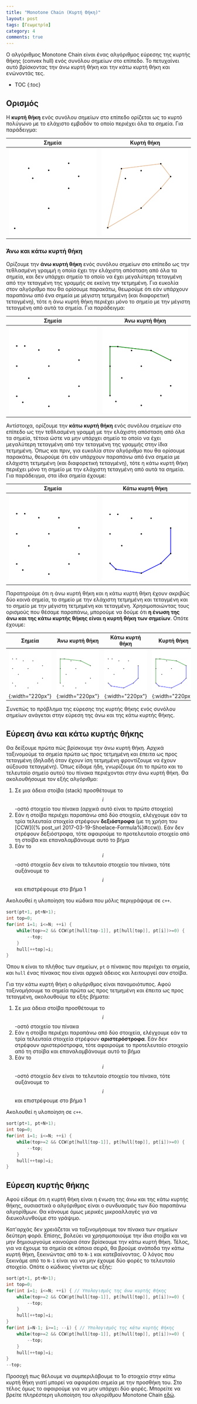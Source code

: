 ```yaml
---
title: "Monotone Chain (Κυρτή Θήκη)"
layout: post
tags: [Γεωμετρία]
category: 4
comments: true
---
```


Ο αλγόριθμος Monotone Chain είναι ένας αλγόριθμος εύρεσης της κυρτής θήκης (convex hull) ενός συνόλου σημείων στο επίπεδο. Το πετυχαίνει αυτό βρίσκοντας την άνω κυρτή θήκη και την κάτω κυρτή θήκη και ενώνοντάς τες.

* TOC
{:toc}

## Ορισμός

Η **κυρτή θήκη** ενός συνόλου σημείων στο επίπεδο ορίζεται ως το κυρτό πολύγωνο με το ελάχιστο εμβαδόν το οποίο περιέχει όλα τα σημεία. Για παράδειγμα:

| Σημεία                                   | Κυρτή θήκη                               |
| ---------------------------------------- | ---------------------------------------- |
| ![Σημεία](/assets/monotone-chain-c-hull1.svg) | ![Κυρτή θήκη](/assets/monotone-chain-c-hull2.svg) |

### Άνω και κάτω κυρτή θήκη

Ορίζουμε την **άνω κυρτή θήκη** ενός συνόλου σημείων στο επίπεδο ως την τεθλασμένη γραμμή η οποία έχει την ελάχιστη απόσταση από όλα τα σημεία, και δεν υπάρχει σημείο το οποίο να έχει μεγαλύτερη τεταγμένη από την τεταγμένη της γραμμής σε εκείνη την τετμημένη. Για ευκολία στον αλγόριθμο που θα ορίσουμε παρακάτω, θεωρούμε ότι εάν υπάρχουν παραπάνω από ένα σημεία με μέγιστη τετμημένη (και διαφορετική τεταγμένη), τότε η άνω κυρτή θήκη περιέχει μόνο το σημείο με την μέγιστη τεταγμένη από αυτά τα σημεία. Για παράδειγμα:

| Σημεία                                   | Άνω κυρτή θήκη                           |
| ---------------------------------------- | ---------------------------------------- |
| ![Σημεία](/assets/monotone-chain-u-hull1.svg) | ![Άνω κυρτή θήκη](/assets/monotone-chain-u-hull2.svg) |

Αντίστοιχα, ορίζουμε την **κάτω κυρτή θήκη** ενός συνόλου σημείων στο επίπεδο ως την τεθλασμένη γραμμή με την ελάχιστη απόσταση από όλα τα σημεία, τέτοια ώστε να μην υπάρχει σημείο το οποίο να έχει μεγαλύτερη τεταγμένη από την τεταγμένη της γραμμής στην ίδια τετμημένη. Όπως και πριν, για ευκολία στον αλγόριθμο που θα ορίσουμε παρακάτω, θεωρούμε ότι εάν υπάρχουν παραπάνω από ένα σημεία με ελάχιστη τετμημένη (και διαφορετική τεταγμένη), τότε η κάτω κυρτή θήκη περιέχει μόνο τη σημείο με την ελάχιστη τεταγμένη από αυτά τα σημεία. Για παράδειγμα, στα ίδια σημεία έχουμε:

| Σημεία                                   | Κάτω κυρτή θήκη                          |
| ---------------------------------------- | ---------------------------------------- |
| ![Σημεία](/assets/monotone-chain-u-hull1.svg) | ![Κάτω κυρτή θήκη](/assets/monotone-chain-d-hull.svg) |

Παρατηρούμε ότι η άνω κυρτή θήκη και η κάτω κυρτή θήκη έχουν ακριβώς δύο κοινά σημεία, το σημείο με την ελάχιστη τετμημένη και τεταγμένη και το σημείο με την μέγιστη τετμημένη και τεταγμένη. Χρησιμοποιώντας τους ορισμούς που θέσαμε παραπάνω, μπορούμε να δούμε ότι **η ένωση της άνω και της κάτω κυρτής θήκης είναι η κυρτή θήκη των σημείων**. Οπότε έχουμε:

| Σημεία                                   | Άνω κυρτή θήκη                           | Κάτω κυρτή θήκη                          | Κυρτή θήκη                               |
| ---------------------------------------- | ---------------------------------------- | ---------------------------------------- | ---------------------------------------- |
| ![Σημεία](/assets/monotone-chain-u-hull1.svg){:width="220px"} | ![Άνω κυρτή θήκη](/assets/monotone-chain-u-hull2.svg){:width="220px"} | ![Κάτω κυρτή θήκη](/assets/monotone-chain-d-hull.svg){:width="220px"} | ![Κυρτή θήκη](/assets/monotone-chain-c-hull3.svg){:width="220px"} |

Συνεπώς το πρόβλημα της εύρεσης της κυρτής θήκης ενός συνόλου σημείων ανάγεται στην εύρεση της άνω και της κάτω κυρτής θήκης.

## Εύρεση άνω και κάτω κυρτής θήκης

Θα δείξουμε πρώτα πώς βρίσκουμε την άνω κυρτή θήκη. Αρχικά ταξινομούμε τα σημεία πρώτα ως προς τετμημένη και έπειτα ως προς τεταγμένη (δηλαδή όταν έχουν ίση τετμημένη φροντίζουμε να έχουν αύξουσα τεταγμένη). Όπως είδαμε ήδη, γνωρίζουμε ότι το πρώτο και το τελευταίο σημείο αυτού του πίνακα περιέχονται στην άνω κυρτή θήκη. Θα ακολουθήσουμε τον εξής αλγόριθμο:

1.  Σε μια άδεια στοίβα (stack) προσθέτουμε το $$i$$-οστό στοιχείο του πίνακα (αρχικά αυτό είναι το πρώτο στοιχείο)
2.  Εάν η στοίβα περιέχει παραπάνω από δύο στοιχεία, ελέγχουμε εάν τα τρία τελευταία στοιχεία στρέφουν **δεξιόστροφα** (με τη χρήση του [CCW]({% post_url 2017-03-19-Shoelace-Formula%}#ccw)). Εάν δεν στρέφουν δεξιόστροφα, τότε αφαιρούμε το προτελευταίο στοιχείο από τη στοίβα και επαναλαμβάνουμε αυτό το βήμα
3.  Εάν το $$i$$-οστό στοιχείο δεν είναι το τελευταίο στοιχείο του πίνακα, τότε αυξάνουμε το $$i$$ και επιστρέφουμε στο βήμα 1

Ακολουθεί η υλοποίηση του κώδικα που μόλις περιγράψαμε σε `c++`.

```c++
sort(pt+1, pt+N+1);
int top=0;
for(int i=1; i<=N; ++i) {
    while(top>=2 && CCW(pt[hull[top-1]], pt[hull[top]], pt[i])>=0) {
        --top;
    }
    hull[++top]=i;
}
```

Όπου `N` είναι το πλήθος των σημείων, `pt` ο πίνακας που περιέχει τα σημεία, και `hull` ένας πίνακας που είναι αρχικά άδειος και λειτουργεί σαν στοίβα.

Για την κάτω κυρτή θήκη ο αλγόριθμος είναι πανομοιότυπος. Αφού ταξινομήσουμε τα σημεία πρώτα ως προς τετμημένη και έπειτα ως προς τεταγμένη, ακολουθούμε τα εξής βήματα:

1.  Σε μια άδεια στοίβα προσθέτουμε το $$i$$-οστό στοιχείο του πίνακα
2.  Εάν η στοίβα περιέχει παραπάνω από δύο στοιχεία, ελέγχουμε εάν τα τρία τελευταία στοιχεία στρέφουν **αριστερόστροφα**. Εάν δεν στρέφουν αριστερόστροφα, τότε αφαιρούμε το προτελευταίο στοιχείο από τη στοίβα και επαναλαμβάνουμε αυτό το βήμα
3.  Εάν το $$i$$-οστό στοιχείο δεν είναι το τελευταίο στοιχείο του πίνακα, τότε αυξάνουμε το $$i$$ και επιστρέφουμε στο βήμα 1

Ακολουθεί η υλοποίηση σε `c++`.

```c++
sort(pt+1, pt+N+1);
int top=0;    
for(int i=1; i<=N; ++i) {
    while(top>=2 && CCW(pt[hull[top-1]], pt[hull[top]], pt[i])>=0) {
        --top;
    }
    hull[++top]=i;
}
```

## Εύρεση κυρτής θήκης 

Αφού είδαμε ότι η κυρτή θήκη είναι η ένωση της άνω και της κάτω κυρτής θήκης, ουσιαστικά ο αλγόριθμος είναι ο συνδυασμός των δύο παραπάνω αλγορίθμων. Θα κάνουμε όμως μερικές μικροαλλαγές για να διευκολυνθούμε στο γράψιμο.

Κατ'αρχάς δεν χρειάζεται να ταξινομήσουμε τον πίνακα των σημείων δεύτερη φορά. Επίσης, βολεύει να χρησιμοποιούμε την ίδια στοίβα και να μην δημιουργούμε καινούρια όταν βρίσκουμε την κάτω κυρτή θήκη. Τέλος, για να έχουμε τα σημεία σε κάποια σειρά, θα βρούμε ανάποδα την κάτω κυρτή θήκη, ξεκινώντας από το `N-1` και κατεβαίνοντας. Ο λόγος που ξεκινάμε από το `N-1` είναι για να μην έχουμε δύο φορές το τελευταίο στοιχείο. Οπότε ο κώδικας γίνεται ως εξής:

```c++
sort(pt+1, pt+N+1);
int top=0;
for(int i=1; i<=N; ++i) { // Υπολογισμός της άνω κυρτής θήκης
    while(top>=2 && CCW(pt[hull[top-1]], pt[hull[top]], pt[i])>=0) {
        --top;
    }
    hull[++top]=i;
}
for(int i=N-1; i>=1; --i) { // Υπολογισμός της κάτω κυρτής θήκης
    while(top>=2 && CCW(pt[hull[top-1]], pt[hull[top]], pt[i])>=0) {
        --top;
    }
    hull[++top]=i;
}
--top;
```

Προσοχή πως θέλουμε να συμπεριλάβουμε το 1ο στοιχείο στην κάτω κυρτή θήκη γιατί μπορεί να αφαιρέσει σημεία με την προσθήκη του. Στο τέλος όμως το αφαιρούμε για να μην υπάρχει δύο φορές. Μπορείτε να βρείτε πληρέστερη υλοποίηση του αλγορίθμου Monotone Chain [εδώ](https://github.com/kallinikos/algorithms/blob/master/Monotone%20chain/source.cpp).

